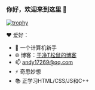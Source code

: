 ### 你好，欢迎来到这里 👋

[![trophy](https://github-profile-trophy.vercel.app/?username=andy17269)](https://github.com/ryo-ma/github-profile-trophy)

❤️ 爱好：
- 🤔 一个计算机新手
- 🌐 博客：<a href="https://wenlei.club">干净T松鼠的博客</a>
- 📫 andy17269@qq.com
- ⚡ 奇思妙想
- 📚 正学习HTML/CSS/JS和C++
